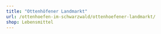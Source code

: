 ```yaml
---
title: "Ottenhöfener Landmarkt"
url: /ottenhoefen-im-schwarzwald/ottenhoefener-landmarkt/
shop: Lebensmittel
---
```

